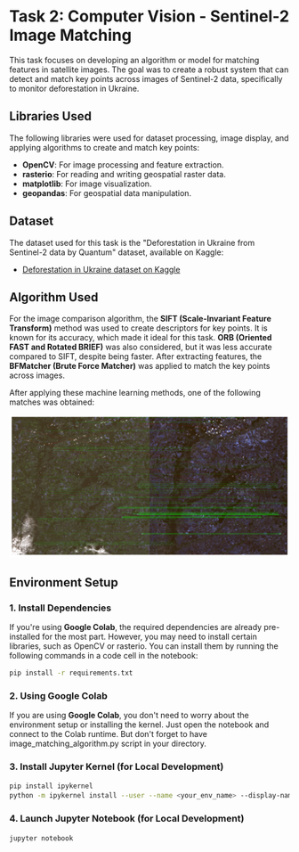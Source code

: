# Task 2: Computer Vision - Sentinel-2 Image Matching

This task focuses on developing an algorithm or model for matching features in satellite images. The goal was to create a robust system that can detect and match key points across images of Sentinel-2 data, specifically to monitor deforestation in Ukraine.

## Libraries Used

The following libraries were used for dataset processing, image display, and applying algorithms to create and match key points:

- **OpenCV**: For image processing and feature extraction.
- **rasterio**: For reading and writing geospatial raster data.
- **matplotlib**: For image visualization.
- **geopandas**: For geospatial data manipulation.

## Dataset

The dataset used for this task is the "Deforestation in Ukraine from Sentinel-2 data by Quantum" dataset, available on Kaggle:

- [Deforestation in Ukraine dataset on Kaggle](https://www.kaggle.com/datasets/isaienkov/deforestation-in-ukraine)

## Algorithm Used

For the image comparison algorithm, the **SIFT (Scale-Invariant Feature Transform)** method was used to create descriptors for key points. It is known for its accuracy, which made it ideal for this task. **ORB (Oriented FAST and Rotated BRIEF)** was also considered, but it was less accurate compared to SIFT, despite being faster. After extracting features, the **BFMatcher (Brute Force Matcher)** was applied to match the key points across images.

After applying these machine learning methods, one of the following matches was obtained:

![Image Match](https://github.com/oleh17v/Quantum-Internship-Test-Task/blob/main/CV_Task/res_001.png)

## Environment Setup

### 1. Install Dependencies

If you're using **Google Colab**, the required dependencies are already pre-installed for the most part. However, you may need to install certain libraries, such as OpenCV or rasterio. You can install them by running the following commands in a code cell in the notebook:

```bash
pip install -r requirements.txt
```
### 2. Using Google Colab

If you are using **Google Colab**, you don't need to worry about the environment setup or installing the kernel. Just open the notebook and connect to the Colab runtime. But don't forget to have image_matching_algorithm.py script in your directory.

### 3. Install Jupyter Kernel (for Local Development)
```bash
pip install ipykernel
python -m ipykernel install --user --name <your_env_name> --display-name "Python (<your_env_name>)"
```

### 4. Launch Jupyter Notebook (for Local Development)

```bash
jupyter notebook
```

